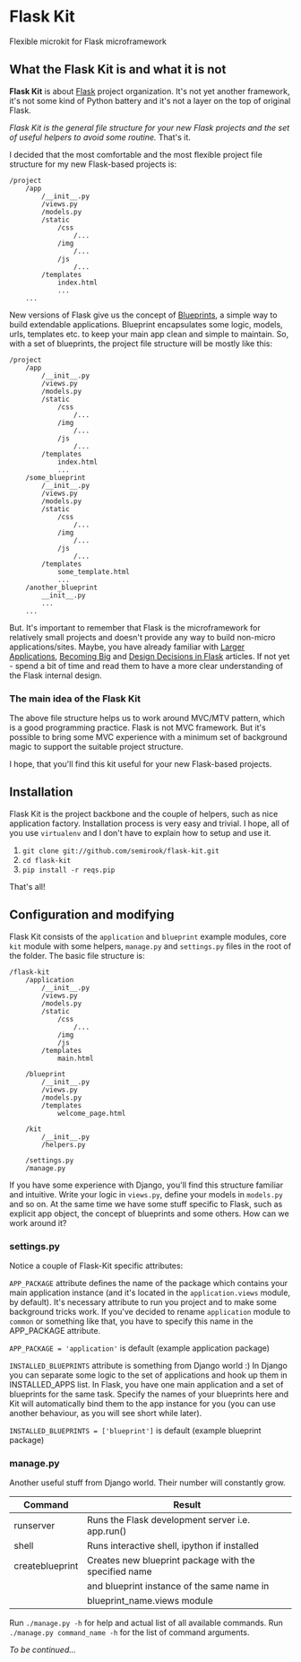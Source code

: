 # Flask Kit
Flexible microkit for Flask microframework


## What the Flask Kit is and what it is not

**Flask Kit** is about [Flask](http://flask.pocoo.org/) project organization.
It's not yet another framework, it's not some kind of Python battery and it's not
a layer on the top of original Flask.

*Flask Kit is the general file structure for your new Flask projects
and the set of useful helpers to avoid some routine.* That's it.

I decided that the most comfortable and the most flexible project file structure
for my new Flask-based projects is:

```
/project
    /app
        /__init__.py
        /views.py
        /models.py
        /static
            /css
                /...
            /img
                /...
            /js
                /...
        /templates
            index.html
            ...
    ...
```

New versions of Flask give us the concept of [Blueprints](http://flask.pocoo.org/docs/blueprints/),
a simple way to build extendable applications. Blueprint encapsulates some logic,
models, urls, templates etc. to keep your main app clean and simple to maintain.
So, with a set of blueprints, the project file structure will be mostly like this:

```
/project
    /app
        /__init__.py
        /views.py
        /models.py
        /static
            /css
                /...
            /img
                /...
            /js
                /...
        /templates
            index.html
            ...
    /some_blueprint
        /__init__.py
        /views.py
        /models.py
        /static
            /css
                /...
            /img
                /...
            /js
                /...
        /templates
            some_template.html
            ...
    /another_blueprint
        __init__.py
        ...
    ...
```

But. It's important to remember that Flask is the microframework for relatively
small projects and doesn't provide any way to build non-micro applications/sites.
Maybe, you have already familiar with [Larger Applications](http://flask.pocoo.org/docs/patterns/packages/),
[Becoming Big](http://flask.pocoo.org/docs/becomingbig/) and
[Design Decisions in Flask](http://flask.pocoo.org/docs/design/) articles.
If not yet - spend a bit of time and read them to have a more clear understanding
of the Flask internal design.

### The main idea of the Flask Kit
The above file structure helps us to work around MVC/MTV pattern, which is a good
programming practice. Flask is not MVC framework. But it's possible to bring some
MVC experience with a minimum set of background magic to support the suitable
project structure.

I hope, that you'll find this kit useful for your new Flask-based projects.


## Installation

Flask Kit is the project backbone and the couple of helpers, such as nice
application factory. Installation process is very easy and trivial. I hope,
all of you use `virtualenv` and I don't have to explain how to setup and use it.

1. ```git clone git://github.com/semirook/flask-kit.git```
2. ```cd flask-kit```
3. ```pip install -r reqs.pip```

That's all!


## Configuration and modifying

Flask Kit consists of the `application` and `blueprint` example modules, core
`kit` module with some helpers, `manage.py` and `settings.py` files in the
root of the folder. The basic file structure is:

```
/flask-kit
    /application
        /__init__.py
        /views.py
        /models.py
        /static
            /css
                /...
            /img
            /js
        /templates
            main.html

    /blueprint
        /__init__.py
        /views.py
        /models.py
        /templates
            welcome_page.html

    /kit
        /__init__.py
        /helpers.py

    /settings.py
    /manage.py
```

If you have some experience with Django, you'll find this structure familiar and
intuitive. Write your logic in `views.py`, define your models in `models.py` and
so on. At the same time we have some stuff specific to Flask, such as explicit app
object, the concept of blueprints and some others. How can we work around it?


### settings.py
Notice a couple of Flask-Kit specific attributes:

`APP_PACKAGE` attribute defines the name of the package which contains
your main application instance (and it's located in the `application.views` module,
by default). It's necessary attribute to run you project and to make some
background tricks work. If you've decided to rename `application` module to
`common` or something like that, you have to specify this name in the
APP_PACKAGE attribute.

`APP_PACKAGE = 'application'` is default (example application package)


`INSTALLED_BLUEPRINTS` attribute is something from Django world :)
In Django you can separate some logic to the set of applications and hook up them
in INSTALLED_APPS list. In Flask, you have one main application and a set of
blueprints for the same task. Specify the names of your blueprints here and Kit
will automatically bind them to the app instance for you (you can use another
behaviour, as you will see short while later).

`INSTALLED_BLUEPRINTS = ['blueprint']` is default (example blueprint package)


### manage.py
Another useful stuff from Django world. Their number will constantly grow.

**Command**           | **Result**                                             |
----------------------|--------------------------------------------------------|
runserver             | Runs the Flask development server i.e. app.run()       |
shell                 | Runs interactive shell, ipython if installed           |
createblueprint       | Creates new blueprint package with the specified name
                      | and blueprint instance of the same name in
                      | blueprint_name.views module

Run `./manage.py -h` for help and actual list of all available commands.
Run `./manage.py command_name -h` for the list of command arguments.


*To be continued...*
